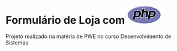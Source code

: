 <h1 display='flex' justify-content='center'>Formulário de Loja com <img width='90px' src='formulario-loja/img/PHP-logo.jpg'></img></h1>

Projeto realizado na matéria de PWE no curso Desenvolvimento de Sistemas

